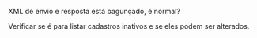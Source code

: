 XML de envio e resposta está bagunçado, é normal?

Verificar se é para listar cadastros inativos e se eles podem ser alterados.
